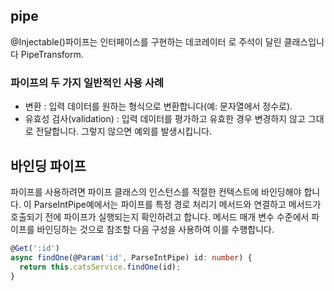 ## pipe

@Injectable()파이프는 인터페이스를 구현하는 데코레이터 로 주석이 달린 클래스입니다 PipeTransform.

### 파이프의 두 가지 일반적인 사용 사례

- 변환 : 입력 데이터를 원하는 형식으로 변환합니다(예: 문자열에서 정수로).
- 유효성 검사(validation) : 입력 데이터를 평가하고 유효한 경우 변경하지 않고 그대로 전달합니다. 그렇지 않으면 예외를 발생시킵니다.

## 바인딩 파이프

파이프를 사용하려면 파이프 클래스의 인스턴스를 적절한 컨텍스트에 바인딩해야 합니다. 이 ParseIntPipe예에서는 파이프를 특정 경로 처리기 메서드와 연결하고 메서드가 호출되기 전에 파이프가 실행되는지 확인하려고 합니다. 메서드 매개 변수 수준에서 파이프를 바인딩하는 것으로 참조할 다음 구성을 사용하여 이를 수행합니다.

```typescript
@Get(':id')
async findOne(@Param('id', ParseIntPipe) id: number) {
  return this.catsService.findOne(id);
}
```

